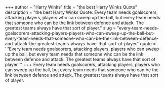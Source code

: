 +++
author = "Harry Winks"
title = "the best Harry Winks Quote"
description = "the best Harry Winks Quote: Every team needs goalscorers, attacking players, players who can sweep up the ball, but every team needs that someone who can be the link between defence and attack. The greatest teams always have that sort of player."
slug = "every-team-needs-goalscorers-attacking-players-players-who-can-sweep-up-the-ball-but-every-team-needs-that-someone-who-can-be-the-link-between-defence-and-attack-the-greatest-teams-always-have-that-sort-of-player"
quote = '''Every team needs goalscorers, attacking players, players who can sweep up the ball, but every team needs that someone who can be the link between defence and attack. The greatest teams always have that sort of player.'''
+++
Every team needs goalscorers, attacking players, players who can sweep up the ball, but every team needs that someone who can be the link between defence and attack. The greatest teams always have that sort of player.
